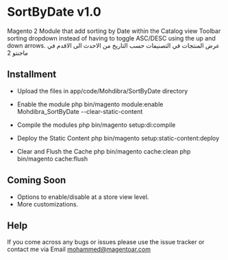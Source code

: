 # SortByDate v1.0
Magento 2 Module that add sorting by Date within the Catalog view Toolbar sorting dropdown instead of having to toggle ASC/DESC using the up and down arrows.
عرض المنتجات في التصنيفات حسب التاريخ من الاحدث الى الاقدم في ماجنتو 2

## Installment
* Upload the files in app/code/Mohdibra/SortByDate directory

* Enable the module
php bin/magento module:enable Mohdibra_SortByDate --clear-static-content

* Compile the modules
php bin/magento setup:di:compile

* Deploy the Static Content
php bin/magento setup:static-content:deploy

* Clear and Flush the Cache
php bin/magento cache:clean
php bin/magento cache:flush


## Coming Soon
* Options to enable/disable at a store view level.
* More customizations.

## Help
If you come across any bugs or issues please use the issue tracker or contact me via Email mohammed@magentoar.com
